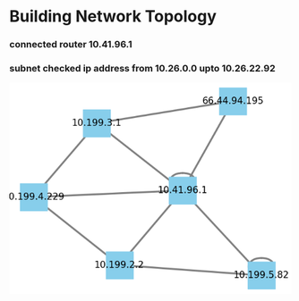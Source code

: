 # Building Network Topology
### connected router 10.41.96.1
### subnet checked ip address from 10.26.0.0 upto 10.26.22.92
![Ugl Subnet 10.26](ugl_upto_26_22_92.png)